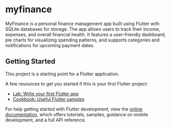 # myfinance

MyFinance is a personal finance management app built using Flutter with SQLite databases for storage. The app allows users to track their income, expenses, and overall financial health. It features a user-friendly dashboard, pie charts for visualizing spending patterns, and supports categories and notifications for upcoming payment dates.

## Getting Started

This project is a starting point for a Flutter application.

A few resources to get you started if this is your first Flutter project:

- [Lab: Write your first Flutter app](https://docs.flutter.dev/get-started/codelab)
- [Cookbook: Useful Flutter samples](https://docs.flutter.dev/cookbook)

For help getting started with Flutter development, view the
[online documentation](https://docs.flutter.dev/), which offers tutorials,
samples, guidance on mobile development, and a full API reference.
